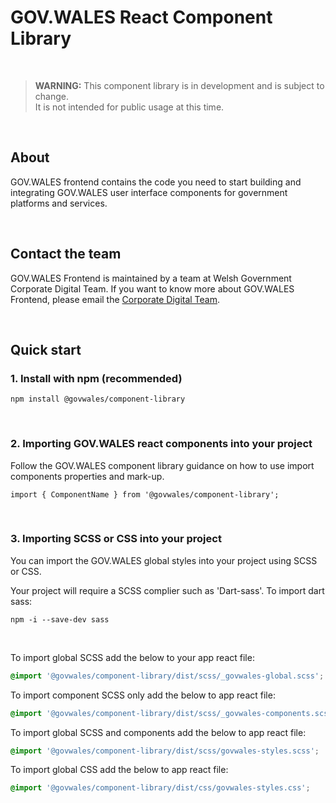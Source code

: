 # GOV.WALES React Component Library

&nbsp;

> **WARNING:** This component library is in development and is subject to change.<br>
> It is not intended for public usage at this time.

&nbsp;

## About

GOV.WALES frontend contains the code you need to start building and integrating GOV.WALES user interface components for government platforms and services.

&nbsp;

## Contact the team

GOV.WALES Frontend is maintained by a team at Welsh Government Corporate Digital Team. If you want to know more about GOV.WALES Frontend, please email the [Corporate Digital Team](mailto:digital@gov.wales).

&nbsp;

## Quick start

### 1. Install with npm (recommended)

`npm install @govwales/component-library`

&nbsp;

### 2. Importing GOV.WALES react components into your project

Follow the GOV.WALES component library guidance on how to use import components properties and mark-up.

`import { ComponentName } from '@govwales/component-library';`

&nbsp;

### 3. Importing SCSS or CSS into your project

You can import the GOV.WALES global styles into your
project using SCSS or CSS.

Your project will require a SCSS complier such as 'Dart-sass'.
To import dart sass:

`npm -i --save-dev sass`

&nbsp;

To import global SCSS add the below to your app react file:

```scss
@import '@govwales/component-library/dist/scss/_govwales-global.scss';
```

To import component SCSS only add the below to app react file:

```scss
@import '@govwales/component-library/dist/scss/_govwales-components.scss';
```

To import global SCSS and components add the below to app react file:

```scss
@import '@govwales/component-library/dist/scss/govwales-styles.scss';
```

To import global CSS add the below to app react file:

```scss
@import '@govwales/component-library/dist/css/govwales-styles.css';
```

